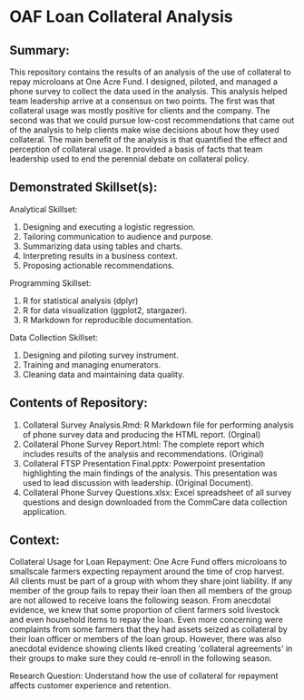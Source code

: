 # OAF Loan Collateral Analysis

## Summary: 
This repository contains the results of an analysis of the use of collateral to repay microloans at One Acre Fund. I designed, piloted, and managed a phone survey to collect the data used in the analysis. This analysis helped team leadership arrive at a consensus on two points.  The first was that collateral usage was mostly positive for clients and the company. The second was that we could pursue low-cost recommendations that came out of the analysis to help clients make wise decisions about how they used collateral. The main benefit of the analysis is that quantified the effect and perception of collateral usage. It provided a basis of facts that team leadership used to end the perennial debate on collateral policy.

## Demonstrated Skillset(s):
Analytical Skillset:
1. Designing and executing a logistic regression.
2. Tailoring communication to audience and purpose.
3. Summarizing data using tables and charts.
4. Interpreting results in a business context.
5. Proposing actionable recommendations.

Programming Skillset:
1. R for statistical analysis (dplyr)
2. R for data visualization (ggplot2, stargazer).
3. R Markdown for reproducible documentation. 

Data Collection Skillset:
1. Designing and piloting survey instrument.
2. Training and managing enumerators.
3. Cleaning data and maintaining data quality.

## Contents of Repository:
1. Collateral Survey Analysis.Rmd: R Markdown file for performing analysis of phone survey data and producing the HTML report. (Orginal)
2. Collateral Phone Survey Report.html: The complete report which includes results of the analysis and recommendations. (Original)
3. Collateral FTSP Presentation Final.pptx: Powerpoint presentation highlighting the main findings of the analysis. This presentation was used to lead discussion with leadership. (Original Document).
4. Collateral Phone Survey Questions.xlsx: Excel spreadsheet of all survey questions and design downloaded from the CommCare data collection application. 

## Context:
Collateral Usage for Loan Repayment: One Acre Fund offers microloans to smallscale farmers expecting repayment around the time of crop harvest. All clients must be part of a group with whom they share joint liability. If any member of the group fails to repay their loan then all members of the group are not allowed to receive loans the following season. From anecdotal evidence, we knew that some proportion of client farmers sold livestock and even household items to repay the loan. Even more concerning were complaints from some farmers that they had assets seized as collateral by their loan officer or members of the loan group. However, there was also anecdotal evidence showing clients liked creating 'collateral agreements' in their groups to make sure they could re-enroll in the following season.   

Research Question: Understand how the use of collateral for repayment affects customer experience and retention. 
